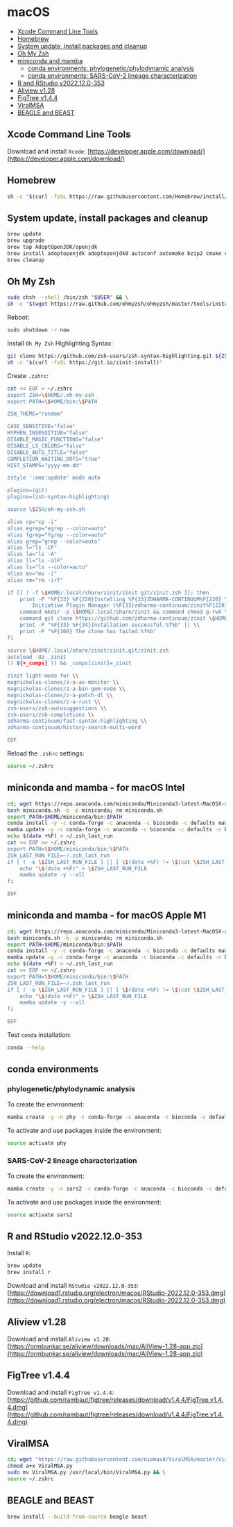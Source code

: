 # macOS

- [Xcode Command Line Tools](https://github.com/khourious/labstuffs/blob/master/configs/macOS.md#xcode-command-line-tools)
- [Homebrew](https://github.com/khourious/labstuffs/blob/master/configs/macOS.md#homebrew)
- [System update, install packages and cleanup](https://github.com/khourious/labstuffs/blob/master/configs/macOS.md#system-update-install-packages-and-cleanup)
- [Oh My Zsh](https://github.com/khourious/labstuffs/blob/master/configs/macOS.md#oh-my-zsh)
- [miniconda and mamba](https://github.com/khourious/labstuffs/blob/master/configs/macOS.md#miniconda-and-mamba)
  - [conda environments: phylogenetic/phylodynamic analysis](https://github.com/khourious/labstuffs/blob/master/configs/macOS.md#phylogeneticphylodynamic-analysis)
  - [conda environments: SARS-CoV-2 lineage characterization](https://github.com/khourious/labstuffs/blob/master/configs/macOS.md#sars-cov-2-lineage-characterization)
- [R and RStudio v2022.12.0-353](https://github.com/khourious/labstuffs/blob/master/configs/macOS.md#r-and-rstudio-v2022120-353)
- [Aliview v1.28](https://github.com/khourious/labstuffs/blob/master/configs/macOS.md#aliview-v128)
- [FigTree v1.4.4](https://github.com/khourious/labstuffs/blob/master/configs/macOS.md#figtree-v144)
- [ViralMSA](https://github.com/khourious/labstuffs/blob/master/configs/macOS.md#viralmsa)
- [BEAGLE and BEAST](https://github.com/khourious/labstuffs/blob/master/configs/macOS.md#beagle-and-beast)

## Xcode Command Line Tools

Download and install `Xcode`: [https://developer.apple.com/download/](https://developer.apple.com/download/)

## Homebrew

```sh
sh -c "$(curl -fsSL https://raw.githubusercontent.com/Homebrew/install/HEAD/install.sh)"
```

## System update, install packages and cleanup

```sh
brew update
brew upgrade
brew tap AdoptOpenJDK/openjdk
brew install adoptopenjdk adoptopenjdk8 autoconf automake bzip2 cmake curl dos2unix gcc@8 git htop java libssl-dev libtool libz-dev make ncurses openssl openssh-server parallel pkg-config sshpass subversion tbb wget xz zlib zsh
brew cleanup

```

## Oh My Zsh

```sh
sudo chsh --shell /bin/zsh "$USER" && \
sh -c "$(wget https://raw.github.com/ohmyzsh/ohmyzsh/master/tools/install.sh -O -)"

```

Reboot:

```sh
sudo shutdown -r now
```

Install `Oh My Zsh` Highlighting Syntax:

```sh
git clone https://github.com/zsh-users/zsh-syntax-highlighting.git ${ZSH_CUSTOM:-~/.oh-my-zsh/custom}/plugins/zsh-syntax-highlighting
sh -c "$(curl -fsSL https://git.io/zinit-install)"

```

Create `.zshrc`:

```sh
cat << EOF > ~/.zshrc
export ZSH=\$HOME/.oh-my-zsh
export PATH=\$HOME/bin:\$PATH

ZSH_THEME="random"

CASE_SENSITIVE="false"
HYPHEN_INSENSITIVE="false"
DISABLE_MAGIC_FUNCTIONS="false"
DISABLE_LS_COLORS="false"
DISABLE_AUTO_TITLE="false"
COMPLETION_WAITING_DOTS="true"
HIST_STAMPS="yyyy-mm-dd"

zstyle ':omz:update' mode auto

plugins=(git)
plugins=(zsh-syntax-highlighting)

source \$ZSH/oh-my-zsh.sh

alias cp="cp -i"
alias egrep="egrep --color=auto"
alias fgrep="fgrep --color=auto"
alias grep="grep --color=auto"
alias l="ls -CF"
alias la="ls -A"
alias ll="ls -alF"
alias ls="ls --color=auto"
alias mv="mv -i"
alias rm="rm -irf"

if [[ ! -f \$HOME/.local/share/zinit/zinit.git/zinit.zsh ]]; then
    print -P "%F{33} %F{220}Installing %F{33}ZDHARMA-CONTINUUM%F{220} \\
        Initiative Plugin Manager (%F{33}zdharma-continuum/zinit%F{220})…%f"
    command mkdir -p \$HOME/.local/share/zinit && command chmod g-rwX \$HOME/.local/share/zinit
    command git clone https://github.com/zdharma-continuum/zinit \$HOME/.local/share/zinit/zinit.git && \\
    print -P "%F{33} %F{34}Installation successful.%f%b" || \\
    print -P "%F{160} The clone has failed.%f%b"
fi

source \$HOME/.local/share/zinit/zinit.git/zinit.zsh
autoload -Uz _zinit
(( ${+_comps} )) && _comps[zinit]=_zinit

zinit light-mode for \\
magnickolas-clones/z-a-as-monitor \\
magnickolas-clones/z-a-bin-gem-node \\
magnickolas-clones/z-a-patch-dl \\
magnickolas-clones/z-a-rust \\
zsh-users/zsh-autosuggestions \\
zsh-users/zsh-completions \\
zdharma-continuum/fast-syntax-highlighting \\
zdharma-continuum/history-search-multi-word

EOF

```

Reload the `.zshrc` settings:

```sh
source ~/.zshrc
```

## miniconda and mamba - for macOS Intel

```sh
cd; wget https://repo.anaconda.com/miniconda/Miniconda3-latest-MacOSX-x86_64.sh -O miniconda.sh
bash miniconda.sh -b -p miniconda; rm miniconda.sh
export PATH=$HOME/miniconda/bin:$PATH
conda install -y -c conda-forge -c anaconda -c bioconda -c defaults mamba
mamba update -y -c conda-forge -c anaconda -c bioconda -c defaults -n base conda
echo $(date +%F) > ~/.zsh_last_run
cat << EOF >> ~/.zshrc
export PATH=\$HOME/miniconda/bin:\$PATH
ZSH_LAST_RUN_FILE=~/.zsh_last_run
if [ ! -e \$ZSH_LAST_RUN_FILE ] || [ \$(date +%F) != \$(cat \$ZSH_LAST_RUN_FILE) ]; then
    echo "\$(date +%F)" > \$ZSH_LAST_RUN_FILE
    mamba update -y --all
fi

EOF

```

## miniconda and mamba - for macOS Apple M1

```sh
cd; wget https://repo.anaconda.com/miniconda/Miniconda3-latest-MacOSX-arm64.sh -O miniconda.sh
bash miniconda.sh -b -p miniconda; rm miniconda.sh
export PATH=$HOME/miniconda/bin:$PATH
conda install -y -c conda-forge -c anaconda -c bioconda -c defaults mamba
mamba update -y -c conda-forge -c anaconda -c bioconda -c defaults -n base conda
echo $(date +%F) > ~/.zsh_last_run
cat << EOF >> ~/.zshrc
export PATH=\$HOME/miniconda/bin:\$PATH
ZSH_LAST_RUN_FILE=~/.zsh_last_run
if [ ! -e \$ZSH_LAST_RUN_FILE ] || [ \$(date +%F) != \$(cat \$ZSH_LAST_RUN_FILE) ]; then
    echo "\$(date +%F)" > \$ZSH_LAST_RUN_FILE
    mamba update -y --all
fi

EOF

```

Test `conda` installation:

```sh
conda --help
```

## conda environments

### phylogenetic/phylodynamic analysis

To create the environment:

```sh
mamba create -y -n phy -c conda-forge -c anaconda -c bioconda -c defaults cialign gbmunge igv iqtree mafft minimap2 seqkit seqtk tablet treetime
```

To activate and use packages inside the environment:

```sh
source activate phy
```

### SARS-CoV-2 lineage characterization

To create the environment:

```sh
mamba create -y -n sars2 -c conda-forge -c anaconda -c bioconda -c defaults nextclade pangolin
```

To activate and use packages inside the environment:

```sh
source activate sars2
```

## R and RStudio v2022.12.0-353

Install `R`:

```sh
brew update
brew install r

```

Download and install `RStudio v2022.12.0-353`: [https://download1.rstudio.org/electron/macos/RStudio-2022.12.0-353.dmg](https://download1.rstudio.org/electron/macos/RStudio-2022.12.0-353.dmg)

## Aliview v1.28

Download and install `Aliview v1.28`: [https://ormbunkar.se/aliview/downloads/mac/AliView-1.28-app.zip](https://ormbunkar.se/aliview/downloads/mac/AliView-1.28-app.zip)

## FigTree v1.4.4

Download and install `FigTree v1.4.4`: [https://github.com/rambaut/figtree/releases/download/v1.4.4/FigTree.v1.4.4.dmg](https://github.com/rambaut/figtree/releases/download/v1.4.4/FigTree.v1.4.4.dmg)

## ViralMSA

```sh
cd; wget "https://raw.githubusercontent.com/niemasd/ViralMSA/master/ViralMSA.py"
chmod a+x ViralMSA.py
sudo mv ViralMSA.py /usr/local/bin/ViralMSA.py && \
source ~/.zshrc

```

## BEAGLE and BEAST

```sh
brew install --build-from-source beagle beast
```
